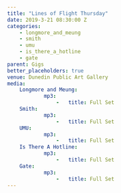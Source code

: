 ```yaml
---
title: "Lines of Flight Thursday"
date: 2019-3-21 08:30:00 Z
categories:
    - longmore_and_meung
    - smith
    - umu
    - is_there_a_hotline
    - gate
parent: Gigs
better_placeholders: true
venue: Dunedin Public Art Gallery
media:
    Longmore and Meung:
            mp3:
                -   title: Full Set
    Smith:
            mp3:
                -   title: Full Set
    UMU:
            mp3:
                -   title: Full Set
    Is There A Hotline:
            mp3:
                -   title: Full Set
    Gate:
            mp3:
                -   title: Full Set
---
```

